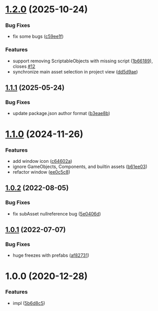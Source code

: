 # [1.2.0](https://github.com/mob-sakai/SubAssetEditor/compare/v1.1.1...v1.2.0) (2025-10-24)


### Bug Fixes

* fix some bugs ([c59ee1f](https://github.com/mob-sakai/SubAssetEditor/commit/c59ee1faf6dd5987cddb7d0bbd5903dbcf9b6087))


### Features

* support removing ScriptableObjects with missing script ([1b66189](https://github.com/mob-sakai/SubAssetEditor/commit/1b6618915f1355275b114c8cde1a0e655404fbe4)), closes [#12](https://github.com/mob-sakai/SubAssetEditor/issues/12)
* synchronize main asset selection in project view ([dd5d9ae](https://github.com/mob-sakai/SubAssetEditor/commit/dd5d9ae7f85e8672de6b21b3ab3fa5a9d9d9e03a))

## [1.1.1](https://github.com/mob-sakai/SubAssetEditor/compare/v1.1.0...v1.1.1) (2025-05-24)


### Bug Fixes

* update package.json author format ([b3eae8b](https://github.com/mob-sakai/SubAssetEditor/commit/b3eae8b550cb2dac3523516042b4277b35866f38))

# [1.1.0](https://github.com/mob-sakai/SubAssetEditor/compare/v1.0.2...v1.1.0) (2024-11-26)


### Features

* add window icon ([c64602a](https://github.com/mob-sakai/SubAssetEditor/commit/c64602a3320a2ebbd7e5fdb8afc300169d3e2338))
* ignore GameObjects, Components, and builtin assets ([b61ee03](https://github.com/mob-sakai/SubAssetEditor/commit/b61ee03d1508eb345870cffa6000a9b1796bdb06))
* refactor window ([ee0c5c8](https://github.com/mob-sakai/SubAssetEditor/commit/ee0c5c81815e8109daa8508dfc9a64a96ab7f3b9))

## [1.0.2](https://github.com/mob-sakai/SubAssetEditor/compare/1.0.1...1.0.2) (2022-08-05)


### Bug Fixes

* fix subAsset nullreference bug ([5e0406d](https://github.com/mob-sakai/SubAssetEditor/commit/5e0406d4ea9eb8bcf3811ec52646a941bc058f29))

## [1.0.1](https://github.com/mob-sakai/SubAssetEditor/compare/1.0.0...1.0.1) (2022-07-07)


### Bug Fixes

* huge freezes with prefabs ([af82731](https://github.com/mob-sakai/SubAssetEditor/commit/af82731628866ad6dfe5572016dc39ab4fad0dc5))

# 1.0.0 (2020-12-28)


### Features

* impl ([5b6d8c5](https://github.com/mob-sakai/SubAssetEditor/commit/5b6d8c5cdc5bc7452bbdcd68bf85d48850f04646))
